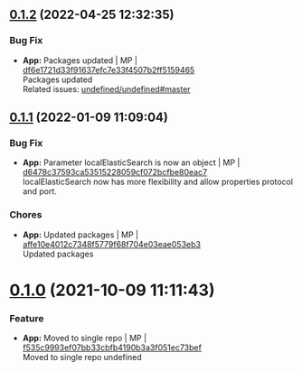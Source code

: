 <a name="0.1.2"></a>

## [0.1.2](https://github.com/admiralcloud/ac-bootstrap-bull/compare/v0.1.1..v0.1.2) (2022-04-25 12:32:35)


### Bug Fix

* **App:** Packages updated | MP | [df6e1721d33f91637efc7e33f4507b2ff5159465](https://github.com/admiralcloud/ac-bootstrap-bull/commit/df6e1721d33f91637efc7e33f4507b2ff5159465)    
Packages updated  
Related issues: [undefined/undefined#master](undefined/browse/master)
<a name="0.1.1"></a>

## [0.1.1](https://github.com/admiralcloud/ac-bootstrap-bull/compare/v0.1.0..v0.1.1) (2022-01-09 11:09:04)


### Bug Fix

* **App:** Parameter localElasticSearch is now an object | MP | [d6478c37593ca53515228059cf072bcfbe80eac7](https://github.com/admiralcloud/ac-bootstrap-bull/commit/d6478c37593ca53515228059cf072bcfbe80eac7)    
localElasticSearch now has more flexibility and allow properties protocol and port.
### Chores

* **App:** Updated packages | MP | [affe10e4012c7348f5779f68f704e03eae053eb3](https://github.com/admiralcloud/ac-bootstrap-bull/commit/affe10e4012c7348f5779f68f704e03eae053eb3)    
Updated packages
<a name="0.1.0"></a>
 
# [0.1.0](https://github.com/admiralcloud/ac-bootstrap-bull/compare/..v0.1.0) (2021-10-09 11:11:43)


### Feature

* **App:** Moved to single repo | MP | [f535c9993ef07bb33cbfb4190b3a3f051ec73bef](https://github.com/admiralcloud/ac-bootstrap-bull/commit/f535c9993ef07bb33cbfb4190b3a3f051ec73bef)    
Moved to single repo
undefined